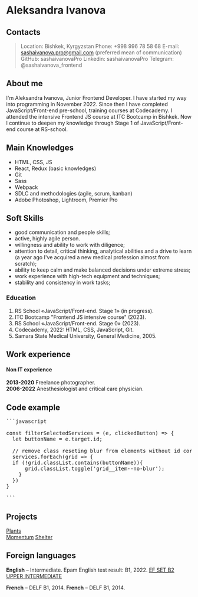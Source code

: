 # Aleksandra Ivanova

## Contacts

> Location: Bishkek, Kyrgyzstan
> Phone: +998 996 78 58 68
> E-mail: sashaivanova.pro@gmail.com (preferred mean of communication)\
> GitHub: sashaivanovaPro
> Linkedin: sashaivanovaPro
> Telegram: @sashaivanova_frontend

## About me

I'm Aleksandra Ivanova, Junior Frontend Developer. I have started my way into programming in November 2022.
Since then I have completed JavaScript/Front-end pre-school, training courses at Codecademy. I attended the intensive Frontend JS course at ITC Bootcamp in Bishkek. Now I continue to deepen my knowledge through Stage 1 of JavaScript/Front-end course at RS-school. 

## Main Knowledges

- HTML, CSS, JS
- React, Redux (basic knowledges)
- Git
- Sass
- Webpack
- SDLC and methodologies (agile, scrum, kanban)
- Adobe Photoshop, Lightroom, Premier Pro

## Soft Skills

- good communication and people skills;
- active, highly agile person.
- willingness and ability to work with diligence;
- attention to detail, critical thinking, analytical abilities and a drive to learn (a year ago I've acquired a new medical profession almost from scratch);
- ability to keep calm and make balanced decisions under extreme stress;
- work experience with high-tech equipment and techniques;
- stability and consistency in work tasks;

### Education

1. RS School «JavaScript/Front-end. Stage 1» (in progress).
2. ITC Bootcamp "Frontend JS intensive course" (2023).
3. RS School «JavaScript/Front-end. Stage 0» (2023).
4. Codecademy, 2022: HTML, CSS, JavaScript, Git.
5. Samara State Medical University, General Medicine, 2005.

## Work experience

#### Non IT experience

**2013-2020** Freelance photographer.\
**2006-2022** Anesthesiologist and critical care physician.

## Code example

<pre>
```javascript

const filterSelectedServices = (e, clickedButton) => { 
  let buttonName = e.target.id;

  // remove class reseting blur from elements without id corresponded to button name
  services.forEach(grid => {
  if (!grid.classList.contains(buttonName)){
      grid.classList.toggle('grid__item--no-blur');
    }
  })
}

```
</pre>

## Projects

[Plants](https://sashaivanovapro.github.io/plants/)\
[Momentum](https://rolling-scopes-school.github.io/sashaivanovapro-JSFEPRESCHOOL2022Q4/momentum/)
[Shelter](https://rolling-scopes-school.github.io/sashaivanovapro-JSFE2023Q1/shelter/)


## Foreign languages

**English** – Intermediate.
Epam English test result: B1, 2022.
[EF SET B2 UPPER INTERMEDIATE](efset.org/cert/wavEMQ)

**French** – DELF В1, 2014.
**French** – DELF В1, 2014.